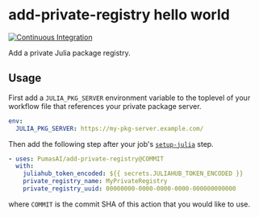 # add-private-registry hello world

[![Continuous Integration](https://github.com/PumasAI/add-private-registry/actions/workflows/ci.yml/badge.svg "Continuous Integration")](https://github.com/PumasAI/add-private-registry/actions/workflows/ci.yml)

Add a private Julia package registry.

## Usage

First add a `JULIA_PKG_SERVER` environment variable to the toplevel of your workflow file that references your private package server.

```yml
env:
  JULIA_PKG_SERVER: https://my-pkg-server.example.com/
```

Then add the following step after your job's [`setup-julia`](https://github.com/julia-actions/setup-julia) step.

```yml
- uses: PumasAI/add-private-registry@COMMIT
  with:
    juliahub_token_encoded: ${{ secrets.JULIAHUB_TOKEN_ENCODED }}
    private_registry_name: MyPrivateRegistry
    private_registry_uuid: 00000000-0000-0000-0000-000000000000
```

where `COMMIT` is the commit SHA of this action that you would like to use.
